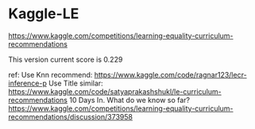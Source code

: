 # Kaggle-LE
https://www.kaggle.com/competitions/learning-equality-curriculum-recommendations

This version current score is 0.229

ref:
Use Knn recommend: 
https://www.kaggle.com/code/ragnar123/lecr-inference-p
Use Title similar: 
https://www.kaggle.com/code/satyaprakashshukl/le-curriculum-recommendations
10 Days In. What do we know so far? 
https://www.kaggle.com/competitions/learning-equality-curriculum-recommendations/discussion/373958



